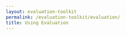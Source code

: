 ```yaml
---
layout: evaluation-toolkit
permalink: /evaluation-toolkit/evaluation/
title: Using Evaluation
---
```

